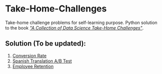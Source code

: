 # Take-Home-Challenges

Take-home challenge problems for self-learning purpose. Python solution to the book [*"A Collection of Data Science Take-Home Challenges"*](https://datamasked.com/). 


## Solution (To be updated):

1. [Conversion Rate](https://github.com/jielulovesdessert/Take-Home-Challenges/blob/master/01.%20Conversion%20Rate.ipynb)
2. [Spanish Translation A/B Test](https://github.com/jielulovesdessert/Take-Home-Challenges/blob/master/02.%20Spanish%20Translation%20AB%20Test.ipynb)
3. [Employee Retention](https://github.com/jielulovesdessert/Take-Home-Challenges/blob/master/03.%20Employee%20Retention.ipynb)
